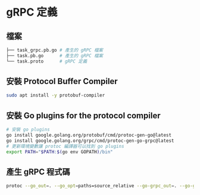 # gRPC 定義

## 檔案

``` bash
├── task_grpc.pb.go # 產生的 gRPC 檔案
├── task.pb.go      # 產生的 gRPC 檔案
└── task.proto      # gRPC 定義
```

## 安裝 Protocol Buffer Compiler

```bash
sudo apt install -y protobuf-compiler
```

## 安裝 Go plugins for the protocol compiler

```bash
# 安裝 go plugins
go install google.golang.org/protobuf/cmd/protoc-gen-go@latest
go install google.golang.org/grpc/cmd/protoc-gen-go-grpc@latest
# 更新環境變數讓 protoc 編譯器可以找到 go plugins
export PATH="$PATH:$(go env GOPATH)/bin"
```

## 產生 gRPC 程式碼

```bash
protoc --go_out=. --go_opt=paths=source_relative --go-grpc_out=. --go-grpc_opt=paths=source_relative task.proto
```
